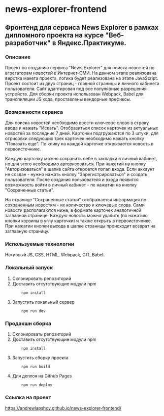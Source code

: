 # news-explorer-frontend

## Фронтенд для сервиса News Explorer в рамках дипломного проекта на курсе "Веб-разработчик" в Яндекс.Практикуме.

### Описание

Проект по созданию сервиса "News Explorer" для поиска новостей по агрегаторам новостей в Интернет-СМИ. На данном этапе реализована верстка макета проекта, логика будет реализована на этапе JavaScript. Проект состоит из двух страниц - главной страницы и личного кабинета пользователя. Сайт адаптирован под все популярные разрешения устройств. Для сборки проекта использован Webpack, Babel для транспиляции JS кода, проставлены вендорные префиксы.

### Возможности сервиса

Для поиска новостей необходимо ввести ключевое слово в строку ввода и нажать "Искать". Отобразиться список карточек из актуальных новостей за последние 7 дней. Карточки подгружаются по 3 штуки, для отрисовки следующих трех карточек необходимо нажать кнопку "Показать еще". По клику на каждой карточке открывается новость в первоисточнике.

Каждую карточку можно сохранить себе в закладки в личный кабинет, но для этого необходимо авторизоваться. При нажатии на кнопку "Авторизоваться" в шапке сайта откроется попап входа. Если аккаунт не создан - нужно нажать кнопку "Зарегистрироваться" и создать пользователя. После создания пользователя и входа появится возможность войти в личный кабинет - по нажатии на кнопку "Сохраненные статьи".

На странице "Сохраненные статьи" отображается информация по сохраненным новостям - их количество и ключевые слова. Сами новости располагаются ниже, в формате карточек аналогичной заглавной странице. Каждую новость можно удалить (по нажатию кнопки корзины в углу карточки) и также открыть в первоисточнике.
При нажатии кнопки выхода в шапке страницы происходит возврат на заглавную страницу.

### Используемые технологии

Нативный JS, CSS, HTML, Webpack, GIT, Babel.

### Локальный запуск

1. Склонировать репозиторий
2. Доставить отсутствующие модули npm
   ```
       npm install
   ```
3. Запустить локальный сервер
   ```
       npm run dev
   ```

### Продакшн сборка

1. Склонировать репозиторий
2. Доставить отсутствующие модули npm
   ```
       npm install
   ```
3. Запустить сборку проекта
   ```
       npm run build
   ```
4. Для деплоя на Github Pages
   ```
       npm run deploy
   ```

### Ссылка на проект

https://andrewlapshov.github.io/news-explorer-frontend/
